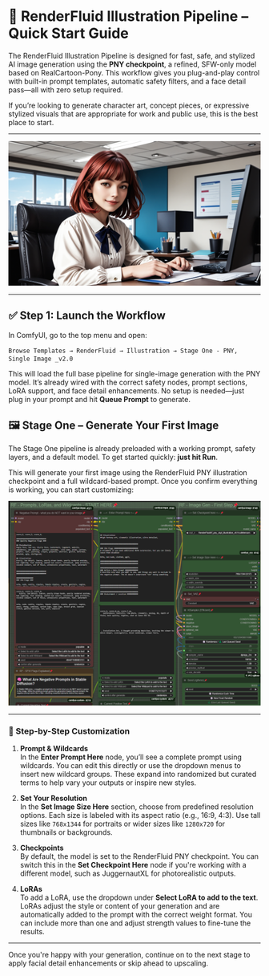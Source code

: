 # 🎨 RenderFluid Illustration Pipeline – Quick Start Guide

The RenderFluid Illustration Pipeline is designed for fast, safe, and stylized AI image generation using the **PNY checkpoint**, a refined, SFW-only model based on RealCartoon-Pony. This workflow gives you plug-and-play control with built-in prompt templates, automatic safety filters, and a face detail pass—all with zero setup required.

If you’re looking to generate character art, concept pieces, or expressive stylized visuals that are appropriate for work and public use, this is the best place to start.

---

![Example Illustration](../../_bin/rf_example_illustration_v1_0004.png)

---

## ✅ Step 1: Launch the Workflow

In ComfyUI, go to the top menu and open:

```
Browse Templates → RenderFluid → Illustration → Stage One - PNY, Single Image _v2.0
```

This will load the full base pipeline for single-image generation with the PNY model. It’s already wired with the correct safety nodes, prompt sections, LoRA support, and face detail enhancements. No setup is needed—just plug in your prompt and hit **Queue Prompt** to generate.

## 🖼️ Stage One – Generate Your First Image

The Stage One pipeline is already preloaded with a working prompt, safety layers, and a default model. To get started quickly: **just hit Run**.

This will generate your first image using the RenderFluid PNY illustration checkpoint and a full wildcard-based prompt. Once you confirm everything is working, you can start customizing:

![Example Image](../../_bin/rf_instr_illustration_v1_0001.png)

---

### 🔧 Step-by-Step Customization

1. **Prompt & Wildcards**  
   In the **Enter Prompt Here** node, you’ll see a complete prompt using wildcards. You can edit this directly or use the dropdown menus to insert new wildcard groups. These expand into randomized but curated terms to help vary your outputs or inspire new styles.

2. **Set Your Resolution**  
   In the **Set Image Size Here** section, choose from predefined resolution options. Each size is labeled with its aspect ratio (e.g., 16:9, 4:3). Use tall sizes like `768x1344` for portraits or wider sizes like `1280x720` for thumbnails or backgrounds.

3. **Checkpoints**  
   By default, the model is set to the RenderFluid PNY checkpoint. You can switch this in the **Set Checkpoint Here** node if you're working with a different model, such as JuggernautXL for photorealistic outputs.

4. **LoRAs**  
   To add a LoRA, use the dropdown under **Select LoRA to add to the text**. LoRAs adjust the style or content of your generation and are automatically added to the prompt with the correct weight format. You can include more than one and adjust strength values to fine-tune the results.

---

Once you're happy with your generation, continue on to the next stage to apply facial detail enhancements or skip ahead to upscaling.
